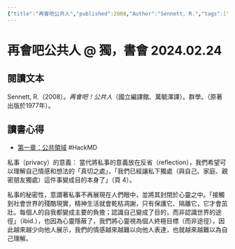 ```yaml
---
{"title":"再會吧公共人","published":2008,"Author":"Sennett, R.","tags":["獨，書會","橋本書屋","Reading_Notes"],"status":"⚒️ Doing","dg-publish":true,"permalink":"/閱讀/02a. 🚬 喧嘩下的沉默｜孤獨系列讀書會/0524 主題三/再會吧公共人 讀書筆記/","dgPassFrontmatter":true,"created":"2024-02-23T01:07:15.000+08:00","updated":"2025-05-06T00:38:04.691+08:00"}
---
```


# 再會吧公共人 @ 獨，書會  2024.02.24


## 閱讀文本

Sennett, R.（2008）。<font face=DFkai-SB><i>再會吧！公共人</i></font>（國立編譯館、萬毓澤譯）。群學。（原著出版於1977年）。
  

## 讀書心得



- [第一章：公共領域](https://hackmd.io/@treeple/rykiur_6P) #HackMD 





私事（privacy）的意義：
當代將私事的意義放在反省（reflection），我們希望可以理解自己情感和想法的「真切之處」，「<font face="DFkai-SB">我們已經讓私下獨處（與自己、家庭、親密朋友獨處）這件事變成目的本身了</font>」（頁 4）。

私事的秘密性，意謂著私事不再展現在人們眼中，並將其封閉於心靈之中。「<font  face="DFkai-SB">接觸到社會世界的殘酷現實，精神生活就會乾枯凋謝，只有保護它、隔離它，它才會茁壯。每個人的自我都變成主要的負擔；認識自己變成了目的，而非認識世界的途徑</font>」（ibid.），也因為心靈隱蔽了，我們將心靈視為個人終極目標（而非途徑），因此越來越少向他人展示，我們的情感越來越難以向他人表達，也就越來越難以為自己理解。




